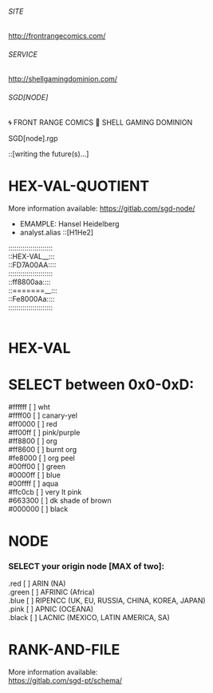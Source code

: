###### SITE

<http://frontrangecomics.com/>

###### SERVICE

<http://shellgamingdominion.com/>

###### SGD[NODE]

🌀 FRONT RANGE COMICS
🐚 SHELL GAMING DOMINION

SGD[node].rgp

::[writing the future(s)...]

# HEX-VAL-QUOTIENT
More information available:
<https://gitlab.com/sgd-node/>

- EMAMPLE: Hansel Heidelberg
- analyst.alias ::[H1He2]

::::::::::::::::::::::<br>
::HEX-VAL__:::<br>
::FD7A00AA::::<br>
::::::::::::::::::::::<br>
::ff8800aa::::<br>
::=======__:::<br>
::Fe8000Aa::::<br>
::::::::::::::::::::::<br>
<br>
# HEX-VAL<br>
# SELECT between 0x0-0xD:<br>
#ffffff [  ] wht<br>
#ffff00 [  ] canary-yel<br>
#ff0000 [  ] red<br>
#ff00ff [  ] pink/purple<br>
#ff8800 [  ] org<br>
#ff8600 [  ] burnt org<br>
#fe8000 [  ] org peel<br>
#00ff00 [  ] green<br>
#0000ff [  ] blue<br>
#00ffff [  ] aqua<br>
#ffc0cb [  ] very lt pink<br>
#663300 [  ] dk shade of brown<br>
#000000 [  ] black<br>

# NODE<br>
### SELECT your origin node [MAX of two]:<br>
.red   [  ] ARIN (NA)<br>
.green [  ] AFRINIC (Africa)<br>
.blue  [  ] RIPENCC (UK, EU, RUSSIA, CHINA, KOREA, JAPAN)<br>
.pink  [  ] APNIC (OCEANA)<br>
.black [  ] LACNIC (MEXICO, LATIN AMERICA, SA)<br>

# RANK-AND-FILE<br>
More information available:<br>
<https://gitlab.com/sgd-pt/schema/><br>
